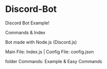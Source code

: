 # Discord-Bot

Discord Bot Example!

Commands & Index


Bot made with Node.js (Discord.js)


Main File: Index.js | Config File: config.json

folder Commands: Example & Easy Commands
